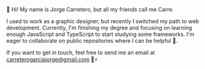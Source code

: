 👋 Hi! My name is Jorge Carretero, but all my friends call me Carre.

I used to work as a graphic designer, but recently I switched my path to web development.
Currently, I'm finishing my degree and focusing on learning enough JavaScript and TypeScript to start studying some frameworks. I'm eager to collaborate on public repositories where I can be helpful 🌱.

If you want to get in touch, feel free to send me an email at carreterogarciajorge@gmail.com 📧⚡

<!---
💻  Right now all my repositories are small projects where I try to apply all my knowledge or new featres that I´m trying to learn!.
--->

